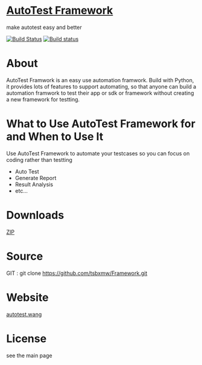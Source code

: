 # [AutoTest Framework](http://autotest.wang)
make autotest easy and better

[![Build Status](https://travis-ci.org/tsbxmw/Framework.svg?branch=master)](https://travis-ci.org/tsbxmw/Framework)
[![Build status](https://ci.appveyor.com/api/projects/status/wt66q1ifhy7p9fq6?svg=true)](https://ci.appveyor.com/project/tsbxmw/framework)
# About

AutoTest Framwork is an easy use automation framwork. Build with Python, it provides lots of features to support 
automating, so that anyone can build a automation framwork to test their app or sdk or framework without creating 
a new framework for testting.

# What to Use AutoTest Framework for and When to Use It

Use AutoTest Framework to automate your testcases so you can focus on coding rather than testting

- Auto Test
- Generate Report
- Result Analysis
- etc...

# Downloads

[ZIP](https://codeload.github.com/tsbxmw/Framework/zip/master)

# Source

 GIT : git clone https://github.com/tsbxmw/Framework.git 

# Website

[autotest.wang](http://autotest.wang)

# License

see the main page
